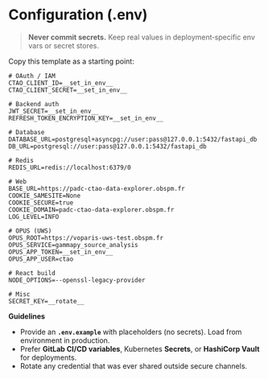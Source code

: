 # Configuration (.env)

> **Never commit secrets.** Keep real values in deployment‑specific env vars or secret stores.

Copy this template as a starting point:

```dotenv
# OAuth / IAM
CTAO_CLIENT_ID=__set_in_env__
CTAO_CLIENT_SECRET=__set_in_env__

# Backend auth
JWT_SECRET=__set_in_env__
REFRESH_TOKEN_ENCRYPTION_KEY=__set_in_env__

# Database
DATABASE_URL=postgresql+asyncpg://user:pass@127.0.0.1:5432/fastapi_db
DB_URL=postgresql://user:pass@127.0.0.1:5432/fastapi_db

# Redis
REDIS_URL=redis://localhost:6379/0

# Web
BASE_URL=https://padc-ctao-data-explorer.obspm.fr
COOKIE_SAMESITE=None
COOKIE_SECURE=true
COOKIE_DOMAIN=padc-ctao-data-explorer.obspm.fr
LOG_LEVEL=INFO

# OPUS (UWS)
OPUS_ROOT=https://voparis-uws-test.obspm.fr
OPUS_SERVICE=gammapy_source_analysis
OPUS_APP_TOKEN=__set_in_env__
OPUS_APP_USER=ctao

# React build
NODE_OPTIONS=--openssl-legacy-provider

# Misc
SECRET_KEY=__rotate__
```

**Guidelines**
- Provide an **`.env.example`** with placeholders (no secrets). Load from environment in production.
- Prefer **GitLab CI/CD variables**, Kubernetes **Secrets**, or **HashiCorp Vault** for deployments.
- Rotate any credential that was ever shared outside secure channels.
